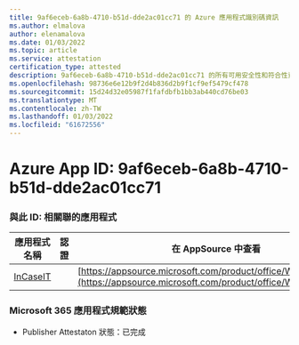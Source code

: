 ```yaml
---
title: 9af6eceb-6a8b-4710-b51d-dde2ac01cc71 的 Azure 應用程式識別碼資訊
ms.author: elmalova
author: elenamalova
ms.date: 01/03/2022
ms.topic: article
ms.service: attestation
certification_type: attested
description: 9af6eceb-6a8b-4710-b51d-dde2ac01cc71 的所有可用安全性和符合性資訊資訊。
ms.openlocfilehash: 98736e6e12b9f2d4b836d2b9f1cf9ef5479cf478
ms.sourcegitcommit: 15d24d32e05987f1fafdbfb1bb3ab440cd76be03
ms.translationtype: MT
ms.contentlocale: zh-TW
ms.lasthandoff: 01/03/2022
ms.locfileid: "61672556"
---
```

# <a name="azure-app-id-9af6eceb-6a8b-4710-b51d-dde2ac01cc71"></a>Azure App ID: 9af6eceb-6a8b-4710-b51d-dde2ac01cc71


### <a name="apps-associated-with-this-id"></a>與此 ID: 相關聯的應用程式
| **應用程式名稱** | **認證** | **在 AppSource 中查看** |
|--------------|---------------|-----------------------|
| [InCaseIT](https://docs.microsoft.com/microsoft-365-app-certification/forward/WA200003265) |  | [https://appsource.microsoft.com/product/office/WA200003265](https://appsource.microsoft.com/product/office/WA200003265) |

### <a name="microsoft-365-app-compliance-status"></a>Microsoft 365 應用程式規範狀態
- Publisher Attestaton 狀態：已完成

